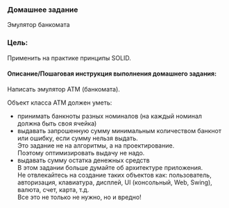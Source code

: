 ### Домашнее задание
 Эмулятор банкомата
### Цель:
Применить на практике принципы SOLID.
#### Описание/Пошаговая инструкция выполнения домашнего задания:
Написать эмулятор АТМ (банкомата).  

Объект класса АТМ должен уметь:

* принимать банкноты разных номиналов (на каждый номинал должна быть своя ячейка)
* выдавать запрошенную сумму минимальным количеством банкнот или ошибку, если сумму нельзя выдать.  
    Это задание не на алгоритмы, а на проектирование.  
    Поэтому оптимизировать выдачу не надо.
* выдавать сумму остатка денежных средств  
    В этом задании больше думайте об архитектуре приложения.  
    Не отвлекайтесь на создание таких объектов как: пользователь, авторизация, клавиатура, дисплей, UI (консольный, Web, Swing), валюта, счет, карта, т.д.  
    Все это не только не нужно, но и вредно!